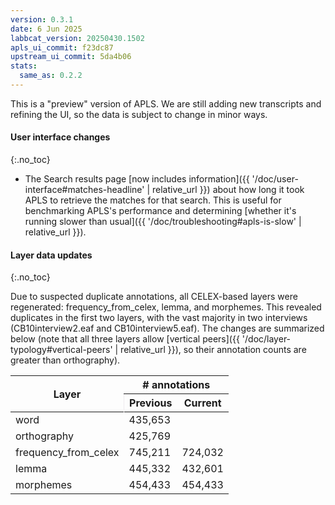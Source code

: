 ```yaml
---
version: 0.3.1
date: 6 Jun 2025
labbcat_version: 20250430.1502
apls_ui_commit: f23dc87
upstream_ui_commit: 5da4b06
stats:
  same_as: 0.2.2
---
```


This is a "preview" version of APLS.
We are still adding new transcripts and refining the UI, so the data is subject to change in minor ways.


#### User interface changes
{:.no_toc}

- The <span class="apls-page">Search results</span> page [now includes information]({{ '/doc/user-interface#matches-headline' | relative_url }}) about how long it took APLS to retrieve the matches for that search. This is useful for benchmarking APLS's performance and determining [whether it's running slower than usual]({{ '/doc/troubleshooting#apls-is-slow' | relative_url }}).


#### Layer data updates
{:.no_toc}

Due to suspected duplicate annotations, all CELEX-based layers were regenerated: <span class="layer">frequency_from_celex</span>, <span class="layer">lemma</span>, and <span class="layer">morphemes</span>.
This revealed duplicates in the first two layers, with the vast majority in two interviews (CB10interview2.eaf and CB10interview5.eaf).
The changes are summarized below (note that all three layers allow [vertical peers]({{ '/doc/layer-typology#vertical-peers' | relative_url }}), so their annotation counts are greater than <span class="layer">orthography</span>).

<table>
  <thead>
    <tr>
      <th rowspan="2">Layer</th>
      <th colspan="2"># annotations</th>
    </tr>
    <tr>
      <th style="border-left: 1px solid #eeebee;">Previous</th>
      <th>Current</th>
    </tr>
  </thead>
  <tbody>
    <tr>
      <td><span class="layer">word</span></td>
      <td colspan="2">435,653</td>
    </tr>
    <tr>
      <td><span class="layer">orthography</span></td>
      <td colspan="2">425,769</td>
    </tr>
    <tr>
      <td><span class="layer">frequency_from_celex</span></td>
      <td>745,211</td>
      <td>724,032</td>
    </tr>
    <tr>
      <td><span class="layer">lemma</span></td>
      <td>445,332</td>
      <td>432,601</td>
    </tr>
    <tr>
      <td><span class="layer">morphemes</span></td>
      <td>454,433</td>
      <td>454,433</td>
    </tr>
  </tbody>
</table>

